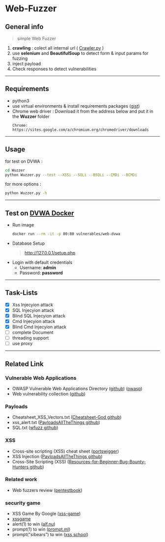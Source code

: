 # Web-Fuzzer

## General info
> simple Web Fuzzer
  1. **crawling** : colect all internal url ( [Crawler.py](https://github.com/mheidari98/Web-Fuzzer/blob/main/Wuzzer/Crawler.py) )
  2. use **selenium** and **BeautifulSoup** to detect form & input params for fuzzing
  3. inject payload
  4. Check responses to detect vulnerabilities
---

## Requirements
- python3
- use virtual environments & install requirements packages ([gist](https://gist.github.com/mheidari98/8ae29b88bd98f8f59828b0ec112811e7)) 
- Chrome web driver : Download it from the address below and put it in the **Wuzzer** folder
  ```
  Chrome:    https://sites.google.com/a/chromium.org/chromedriver/downloads
  ```

 ---

## Usage
  for test on DVWA :
  ```bash
  cd Wuzzer
  python Wuzzer.py --test --XSSi --SQLi --BSQLi --CMDi --BCMDi 
  ```
  for more options :
  ```bash
  python Wuzzer.py -h
  ```

---

## Test on [DVWA Docker](https://hub.docker.com/r/vulnerables/web-dvwa/)  
  + Run image
    ```bash
    docker run --rm -it -p 80:80 vulnerables/web-dvwa
    ```
  + Database Setup
    > http://127.0.0.1/setup.php
  + Login with default credentials
    - Username: **admin**
    - Password: **password**

---

## Task-Lists
- [x] Xss Injecyion attack
- [x] SQL Injecyion attack
- [x] Blind SQL Injecyion attack
- [x] Cmd Injecyion attack
- [x] Blind Cmd Injecyion attack
- [ ] complete Document
- [ ] threading support
- [ ] use proxy

---

## Related Link 
### Vulnerable Web Applications
* OWASP Vulnerable Web Applications Directory ([github](https://github.com/OWASP/OWASP-VWAD)) ([owasp](https://owasp.org/www-project-vulnerable-web-applications-directory/))
* Web vulnerability collection ([github](https://github.com/lotusirous/vulnwebcollection)) 

### Payloads
* Cheatsheet_XSS_Vectors.txt ([Cheatsheet-God github](https://github.com/OlivierLaflamme/Cheatsheet-God/blob/master/Cheatsheet_XSS_Vectors.txt))
* xss_alert.txt ([PayloadsAllTheThings github](https://github.com/swisskyrepo/PayloadsAllTheThings/blob/master/XSS%20Injection/Intruders/xss_alert.txt))
* SQL.txt ([wfuzz github](https://github.com/xmendez/wfuzz/blob/master/wordlist/Injections/SQL.txt))

### XSS
* Cross-site scripting (XSS) cheat sheet ([portswigger](https://portswigger.net/web-security/cross-site-scripting/cheat-sheet))
* XSS Injection ([PayloadsAllTheThings github](https://github.com/swisskyrepo/PayloadsAllTheThings/tree/master/XSS%20Injection))
* Cross-Site Scripting (XSS) ([Resources-for-Beginner-Bug-Bounty-Hunters github](https://github.com/nahamsec/Resources-for-Beginner-Bug-Bounty-Hunters/blob/master/assets/vulns.md#cross-site-scripting-xss))

### Related work
* Web fuzzers review ([pentestbook](https://pentestbook.six2dez.com/others/web-fuzzers-comparision))

### security game
* XSS Game By Google ([xss-game](https://xss-game.appspot.com))
* [xssgame](https://www.xssgame.com/)
* alert(1) to win ([alf.nu](https://alf.nu/alert1))
* prompt(1) to win ([prompt.ml](http://prompt.ml/0))
* prompt("sibears") to win ([xss school](http://xss.school.sibears.ru/easy/0))
